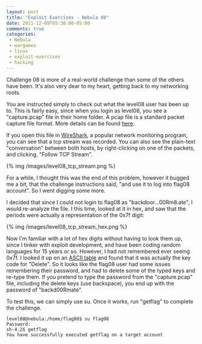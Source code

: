```yaml
---
layout: post
title: "Exploit Exercises - Nebula 08"
date: 2011-12-09T05:38:00-05:00
comments: true
categories:
 - Nebula
 - wargames
 - linux
 - exploit-exercises
 - hacking
---
```


Challenge 08 is more of a real-world challenge than some of the others have been.  It's also very dear to my heart, getting back to my networking roots. 

<!-- more -->

You are instructed simply to check out what the level08 user has been up to.  This is fairly easy, since when you login as level08, you see a "capture.pcap" file in their home folder.  A pcap file is a standard packet capture file format.  More details can be found [here](http://en.wikipedia.org/wiki/Pcap). 

If you open this file in [WireShark](http://www.wireshark.org), a popular network monitoring program, you can see that a tcp stream was recorded.  You can also see the plain-text "conversation" between both hosts, by right-clicking on one of the packets, and clicking, "Follow TCP Stream". 

{% img /images/level08_tcp_stream.png %}

For a while, I thought this was the end of this problem, however it bugged me a bit, that the challenge instructions said, "and use it to log into flag08 account".  So I went digging some more.

I decided that since I could not login to flag08 as "backdoor...00Rm8.ate", I would re-analyze the file.  I this time, looked at it in hex, and saw that the periods were actually a representation of the 0x7f digit:


{% img /images/level08_tcp_stream_hex.png %}

Now I'm familiar with a lot of hex digits without having to look them up, since I tinker with exploit development, and have been coding random languages for 15 years or so.  However, I had not remembered ever seeing 0x7f.  I looked it up on an [ASCII table](http://web.cs.mun.ca/~michael/c/ascii-table.html) and found that it was actually the key code for "Delete".  So it looks like the flag08 user had some issues remembering their password, and had to delete some of the typed keys and re-type them. If you pretend to type the password from the "capture.pcap" file, including the delete keys (use backspace), you end up with the password of "backd00Rmate".

To test this, we can simply use su.  Once it works, run "getflag" to complete the challenge.

```
level08@nebula:/home/flag08$ su flag08
Password:
sh-4.2$ getflag
You have successfully executed getflag on a target account
```
